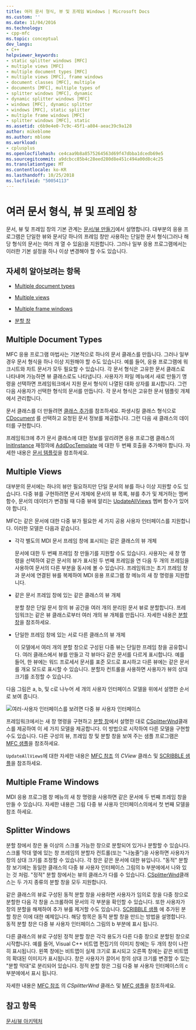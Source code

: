 ```yaml
---
title: 여러 문서 형식, 뷰 및 프레임 Windows | Microsoft Docs
ms.custom: ''
ms.date: 11/04/2016
ms.technology:
- cpp-mfc
ms.topic: conceptual
dev_langs:
- C++
helpviewer_keywords:
- static splitter windows [MFC]
- multiple views [MFC]
- multiple document types [MFC]
- multiple views [MFC], frame windows
- document classes [MFC], multiple
- documents [MFC], multiple types of
- splitter windows [MFC], dynamic
- dynamic splitter windows [MFC]
- windows [MFC], dynamic splitter
- windows [MFC], static splitter
- multiple frame windows [MFC]
- splitter windows [MFC], static
ms.assetid: c6b9e4e0-7c9c-45f1-a804-aeac39c9a128
author: mikeblome
ms.author: mblome
ms.workload:
- cplusplus
ms.openlocfilehash: ce4caa9b8a8575264563d69f47dbba1dcedb69e5
ms.sourcegitcommit: a9dcbcc85b4c28eed280d8e451c494a00d8c4c25
ms.translationtype: MT
ms.contentlocale: ko-KR
ms.lasthandoff: 10/25/2018
ms.locfileid: "50054113"
---
```

# <a name="multiple-document-types-views-and-frame-windows"></a>여러 문서 형식, 뷰 및 프레임 창

문서, 뷰 및 프레임 창의 기본 관계는 [문서/뷰 만들기](../mfc/document-view-creation.md)에서 설명합니다. 대부분의 응용 프로그램은 단일한 뷰와 문서당 하나의 프레임 창만 사용하는 단일한 문서 형식(그러나 해당 형식의 문서는 여러 개 열 수 있음)을 지원합니다. 그러나 일부 응용 프로그램에서는 이러한 기본 설정을 하나 이상 변경해야 할 수도 있습니다.

## <a name="what-do-you-want-to-know-more-about"></a>자세히 알아보려는 항목

- [Multiple document types](#_core_multiple_document_types)

- [Multiple views](#_core_multiple_views)

- [Multiple frame windows](#_core_multiple_frame_windows)

- [분할 창](#_core_splitter_windows)

##  <a name="_core_multiple_document_types"></a> Multiple Document Types

MFC 응용 프로그램 마법사는 기본적으로 하나의 문서 클래스를 만듭니다. 그러나 일부 경우 문서 형식을 하나 이상 지원해야 할 수도 있습니다. 예를 들어, 응용 프로그램에 워크시트와 차트 문서가 모두 필요할 수 있습니다. 각 문서 형식은 고유한 문서 클래스로 나타내며 가능하면 뷰 클래스로도 나타냅니다. 사용자가 파일 메뉴에서 새로 만들기 명령을 선택하면 프레임워크에서 지원 문서 형식이 나열된 대화 상자를 표시합니다. 그런 다음 사용자가 선택한 형식의 문서를 만듭니다. 각 문서 형식은 고유한 문서 템플릿 개체에서 관리합니다.

문서 클래스를 더 만들려면 [클래스 추가](../ide/adding-a-class-visual-cpp.md)를 참조하세요. 파생시킬 클래스 형식으로 [CDocument](../mfc/reference/cdocument-class.md) 를 선택하고 요청된 문서 정보를 제공합니다. 그런 다음 새 클래스의 데이터를 구현합니다.

프레임워크에 추가 문서 클래스에 대한 정보를 알리려면 응용 프로그램 클래스의 [InitInstance](../mfc/reference/cwinapp-class.md#adddoctemplate) 재정의에 [AddDocTemplate](../mfc/reference/cwinapp-class.md#initinstance) 에 대한 두 번째 호출을 추가해야 합니다. 자세한 내용은 [문서 템플릿](../mfc/document-templates-and-the-document-view-creation-process.md)을 참조하세요.

##  <a name="_core_multiple_views"></a> Multiple Views

대부분의 문서에는 하나의 뷰만 필요하지만 단일 문서의 뷰를 하나 이상 지원할 수도 있습니다. 다중 뷰를 구현하려면 문서 개체에 문서의 뷰 목록, 뷰를 추가 및 제거하는 멤버 함수, 문서의 데이터가 변경될 때 다중 뷰에 알리는 [UpdateAllViews](../mfc/reference/cdocument-class.md#updateallviews) 멤버 함수가 있어야 합니다.

MFC는 같은 문서에 대한 다중 뷰가 필요한 세 가지 공용 사용자 인터페이스를 지원합니다. 이러한 모델은 다음과 같습니다.

- 각각 별도의 MDI 문서 프레임 창에 표시되는 같은 클래스의 뷰 개체

   문서에 대한 두 번째 프레임 창 만들기를 지원할 수도 있습니다. 사용자는 새 창 명령을 선택하여 같은 문서의 뷰가 표시된 두 번째 프레임을 연 다음 두 개의 프레임을 사용하여 문서의 다른 부분을 동시에 볼 수 있습니다. 프레임워크는 초기 프레임 창과 문서에 연결된 뷰를 복제하여 MDI 응용 프로그램 창 메뉴의 새 창 명령을 지원합니다.

- 같은 문서 프레임 창에 있는 같은 클래스의 뷰 개체

   분할 창은 단일 문서 창의 뷰 공간을 여러 개의 분리된 문서 뷰로 분할합니다. 프레임워크는 같은 뷰 클래스로부터 여러 개의 뷰 개체를 만듭니다. 자세한 내용은 [분할 창](#_core_splitter_windows)을 참조하세요.

- 단일한 프레임 창에 있는 서로 다른 클래스의 뷰 개체

   이 모델에서 여러 개의 분할 창으로 구성된 다중 뷰는 단일한 프레임 창을 공유합니다. 여러 클래스에서 뷰를 만들고 각 뷰마다 같은 문서를 다르게 표시합니다. 예를 들어, 한 뷰에는 워드 프로세서 문서를 표준 모드로 표시하고 다른 뷰에는 같은 문서를 개요 모드로 표시할 수 있습니다. 분할자 컨트롤을 사용하면 사용자가 뷰의 상대 크기를 조정할 수 있습니다.

다음 그림은 a, b, 및 c로 나누어 세 개의 사용자 인터페이스 모델을 위에서 설명한 순서로 보여 줍니다.

![여러&#45;사용자 인터페이스를 보려면](../mfc/media/vc37a71.gif "vc37a71") 다중 뷰 사용자 인터페이스

프레임워크에서는 새 창 명령을 구현하고 [분할 창](../mfc/reference/csplitterwnd-class.md)에서 설명한 대로 [CSplitterWnd](#_core_splitter_windows)클래스를 제공하여 이 세 가지 모델을 제공합니다. 이 방법으로 시작하여 다른 모델을 구현할 수도 있습니다. 다른 구성의 뷰, 프레임 창 및 분할 창을 보여 주는 샘플 프로그램은 [MFC 샘플](../visual-cpp-samples.md)을 참조하세요.

`UpdateAllViews`에 대한 자세한 내용은 [MFC 참조](../mfc/reference/cview-class.md) 의 *CView* 클래스 및 [SCRIBBLE 샘플](../visual-cpp-samples.md)을 참조하세요.

##  <a name="_core_multiple_frame_windows"></a> Multiple Frame Windows

MDI 응용 프로그램 창 메뉴의 새 창 명령을 사용하면 같은 문서에 두 번째 프레임 창을 만들 수 있습니다. 자세한 내용은 그림 다중 뷰 사용자 인터페이스의에서 첫 번째 모델을 참조 하세요.

##  <a name="_core_splitter_windows"></a> Splitter Windows

분할 창에서 창은 둘 이상의 스크롤 가능한 창으로 분할되어 있거나 분할할 수 있습니다. 스크롤 막대 옆에 있는 창 프레임의 분할자 컨트롤(또는 "나눔줄")을 사용하면 사용자가 창의 상대 크기를 조정할 수 있습니다. 각 창은 같은 문서에 대한 뷰입니다. "동적" 분할 창 보기에는 동일한 클래스의 다중 뷰 사용자 인터페이스 그림의 b 부분에에서 나와 있는 것 처럼. "정적" 분할 창에서는 뷰의 클래스가 다를 수 있습니다. [CSplitterWnd](../mfc/reference/csplitterwnd-class.md)클래스는 두 가지 종류의 분할 창을 모두 지원합니다.

같은 클래스의 뷰로 구성된 동적 분할 창을 사용하면 사용자가 임의로 창을 다중 창으로 분할한 다음 각 창을 스크롤하여 문서의 각 부분을 확인할 수 있습니다. 또한 사용자가 창의 분할을 해제하여 추가 뷰를 제거할 수도 있습니다. [SCRIBBLE 샘플](../visual-cpp-samples.md) 에 추가된 분할 창은 이에 대한 예제입니다. 해당 항목은 동적 분할 창을 만드는 방법을 설명합니다. 동적 분할 창은 다중 뷰 사용자 인터페이스 그림의 b 부분에 표시 됩니다.

다른 클래스의 뷰로 구성된 정적 분할 창은 각각 용도가 다른 다중 창으로 분할된 창으로 시작합니다. 예를 들어, Visual C++ 비트맵 편집기의 이미지 창에는 두 개의 창이 나란히 표시됩니다. 왼쪽 창에는 비트맵이 실제 크기로 표시되고 오른쪽 창에는 같은 비트맵의 확대된 이미지가 표시됩니다. 창은 사용자가 끌어서 창의 상대 크기를 변경할 수 있는 "분할 막대"로 분리되어 있습니다. 정적 분할 창은 그림 다중 뷰 사용자 인터페이스의 c 부분에에서 표시 됩니다.

자세한 내용은 [MFC 참조](../mfc/reference/csplitterwnd-class.md) 의 *CSplitterWnd* 클래스 및 [MFC 샘플](../visual-cpp-samples.md)을 참조하세요.

## <a name="see-also"></a>참고 항목

[문서/뷰 아키텍처](../mfc/document-view-architecture.md)

